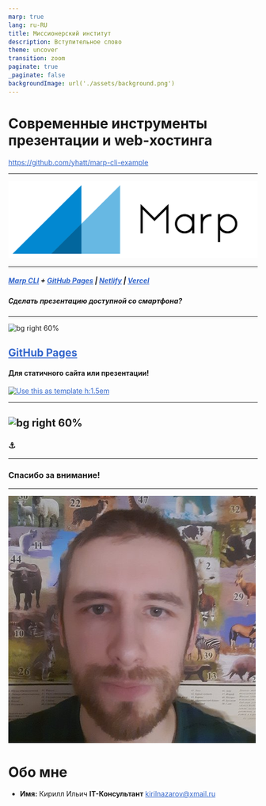 ```yaml
---
marp: true
lang: ru-RU
title: Миссионерский институт
description: Вступительное слово
theme: uncover
transition: zoom
paginate: true
_paginate: false
backgroundImage: url('./assets/background.png')
---
```

<!-- _color: "#0a0" -->

# <!--fit--> Современные инструменты <br /> презентации и web-хостинга

https://github.com/yhatt/marp-cli-example

<style scoped>a { color: #36c; }</style>

<!-- Это заметка для докладчика, она появится при нажатии на значок кафедры -->

---

![Marp bg 60%](https://raw.githubusercontent.com/marp-team/marp/master/marp.png)

<!--Это инструмент создания презентации используя синтаксис markdown-->

---
<!-- _color: "#0a0" -->

##### <!--fit--> [Marp CLI](https://github.com/marp-team/marp-cli) + [GitHub Pages](https://github.com/pages) | [Netlify](https://www.netlify.com/) | [Vercel](https://vercel.com/)

##### <!--fit--> Сделать презентацию доступной со смартфона?

---

![bg right 60%](https://icongr.am/octicons/mark-github.svg)

## **[GitHub Pages](https://github.com/pages)**

#### Для статичного сайта или презентации!

[![Use this as template h:1.5em](https://img.shields.io/badge/-Use%20this%20as%20template-brightgreen?style=for-the-badge&logo=github)](https://github.com/yhatt/marp-cli-example/generate)

---
![bg right 60%](https://frontender.info/build-blog-jekyll-github-pages/img/octojekyll-opt.jpg)
---
<!-- _color: "#0a0" -->
### <!--fit--> ⚓
---


### Спасибо за внимание!

---

![bg left 70% My dog Lola, an adorable black and white Havanese dog who looks like a tiny floofy panda, on the couch looking at the camera doing a blep](./assets/profile.jpg)

# Обо мне

- **Имя:** Кирилл Ильич
**IT-Консультант**
kirilnazarov@xmail.ru